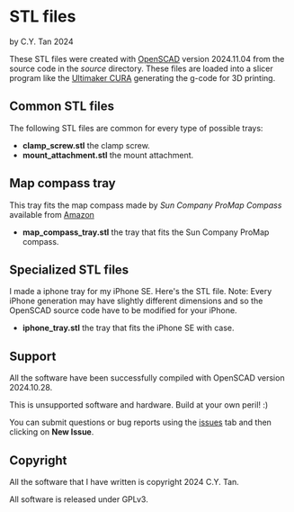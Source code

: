 # STL files

by C.Y. Tan 2024

These STL files were created with
[OpenSCAD](https://openscad.org/downloads.html) version 2024.11.04
from the source code in the _source_ directory. These files are loaded
into a slicer program like the [Ultimaker
CURA](https://ultimaker.com/software/ultimaker-cura/) generating the
g-code for 3D printing.

## Common STL files

The following STL files are common for every type of possible trays:

* **clamp_screw.stl** the clamp screw.
* **mount_attachment.stl** the mount attachment.

## Map compass tray

This tray fits the map compass made by _Sun Company ProMap Compass_
    available from [Amazon](https://www.amazon.com/Sun-Company-ProMap-Compass-Orienteering/dp/B0BSB7CK6H/ref=sr_1_1?crid=ZWZMW4UPDAT9&dib=eyJ2IjoiMSJ9.PTZqovFsVuQk3P45Le2lTuAsgPY44nySoG10m8s-QUuoT1wN7dO-BFimQgfy31KC_YmA8sLe666aclBQXb9lEbcNqpF3awJ3ZINpGZ0XESWjY2NOR7VNBA1JpDoWsMifdDZDIUJLesX8HBHJGt1RxLk3mVy5rUpbl2KBz1uPtOPo6wgXmPjslWVs-K_GiZJGgon0kJY_P5RN482iRCkKOnEb71ZqvgoTGo_J1YwDRO4qFGxL4XH927XOVDhtrkYt692_lA3Ms2lrfuJUiz-jFO6ViczCguzPnb_2_r6vVZA.qHjP3ISotJTO9xLwJP26toHr-h7VLB3HC0Cjn3-bgD4&dib_tag=se&keywords=Sun+Company+ProMap+Compass&qid=1731036913&sprefix=sun+company+promap+compass%2Caps%2C430&sr=8-1)
	
* **map_compass_tray.stl** the tray that fits the Sun Company
  ProMap compass.

## Specialized STL files

I made a iphone tray for my iPhone SE. Here's the STL file. Note:
  Every iPhone generation may have slightly different dimensions and
  so the OpenSCAD source code have to be modified for your iPhone.

* **iphone_tray.stl** the tray that fits the iPhone SE with case. 


## Support

All the software have been successfully compiled with OpenSCAD version
2024.10.28.

This is unsupported software and hardware. Build at your own peril! :)

You can submit questions or bug reports using the
[issues](https://github.com/cytan299/Mach2GTO_compass/issues) tab 
and then clicking on **New Issue**.

## Copyright

All the software that I have written is copyright 2024 C.Y. Tan.

All software is released under GPLv3.
  
  
  
  







